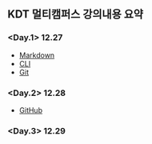 ## KDT 멀티캠퍼스 강의내용 요약

### **<Day.1> 12.27**
- [Markdown](Markdown/Markdown.md)
- [CLI](CLI/CLI.md)
- [Git](GitHub/Git.md)

### **<Day.2> 12.28**
- [GitHub](GitHub/GitHub.md)

### **<Day.3> 12.29**